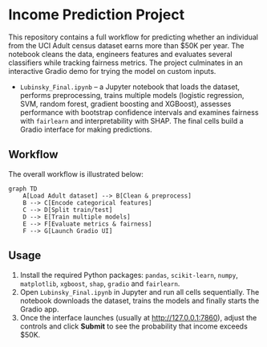 # Income Prediction Project

This repository contains a full workflow for predicting whether an individual from the UCI Adult census dataset earns more than \$50K per year. The notebook cleans the data, engineers features and evaluates several classifiers while tracking fairness metrics. The project culminates in an interactive Gradio demo for trying the model on custom inputs.

- `Lubinsky_Final.ipynb` – a Jupyter notebook that loads the dataset, performs preprocessing, trains multiple models (logistic regression, SVM, random forest, gradient boosting and XGBoost), assesses performance with bootstrap confidence intervals and examines fairness with `fairlearn` and interpretability with SHAP. The final cells build a Gradio interface for making predictions.

## Workflow

The overall workflow is illustrated below:

```mermaid
graph TD
    A[Load Adult dataset] --> B[Clean & preprocess]
    B --> C[Encode categorical features]
    C --> D[Split train/test]
    D --> E[Train multiple models]
    E --> F[Evaluate metrics & fairness]
    F --> G[Launch Gradio UI]
```

## Usage

1. Install the required Python packages: `pandas`, `scikit-learn`, `numpy`, `matplotlib`, `xgboost`, `shap`, `gradio` and `fairlearn`.
2. Open `Lubinsky_Final.ipynb` in Jupyter and run all cells sequentially. The notebook downloads the dataset, trains the models and finally starts the Gradio app.
3. Once the interface launches (usually at http://127.0.0.1:7860), adjust the controls and click **Submit** to see the probability that income exceeds \$50K.

